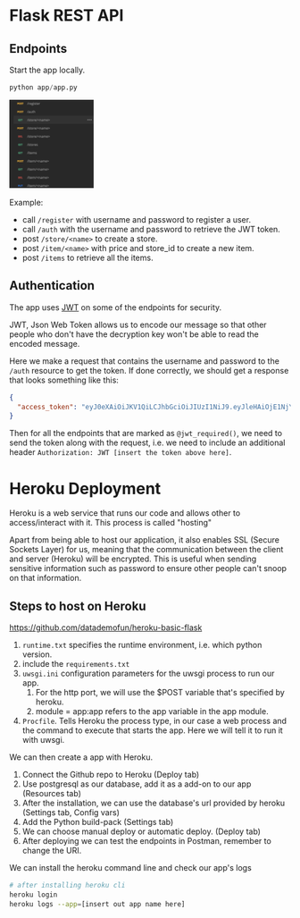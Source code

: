 # Flask REST API

## Endpoints

Start the app locally.

```python
python app/app.py
```

<img src=screenshots/endpoints.png width=30% height=30%>

Example:

- call `/register` with username and password to register a user.
- call `/auth` with the username and password to retrieve the JWT token.
- post `/store/<name>` to create a store.
- post `/item/<name>` with price and store_id to create a new item.
- post `/items` to retrieve all the items.

## Authentication

The app uses [JWT](https://pythonhosted.org/Flask-JWT/) on some of the endpoints for security.

JWT, Json Web Token allows us to encode our message so that other people who don't have the decryption key won't be able to read the encoded message.

Here we make a request that contains the username and password to the `/auth` resource to get the token. If done correctly, we should get a response that looks something like this:

```json
{
  "access_token": "eyJ0eXAiOiJKV1QiLCJhbGciOiJIUzI1NiJ9.eyJleHAiOjE1NjY0NDU5NDEsImlhdCI6MTU2NjQ0NTY0MSwibmJmIjoxNTY2NDQ1NjQxLCJpZGVudGl0eSI6MX0.0P9OQoNyHKfB6B9NAVeZTKdVTZULOqgz8JgGCz-5y8k"
}
```

Then for all the endpoints that are marked as `@jwt_required()`, we need to send the token along with the request, i.e. we need to include an additional header `Authorization: JWT [insert the token above here]`.

# Heroku Deployment

Heroku is a web service that runs our code and allows other to access/interact with it.
This process is called "hosting"

Apart from being able to host our application, it also enables SSL (Secure Sockets Layer)
for us, meaning that the communication between the client and server (Heroku) will be encrypted.
This is useful when sending sensitive information such as password to ensure other people can't
snoop on that information.

## Steps to host on Heroku

https://github.com/datademofun/heroku-basic-flask

1. `runtime.txt` specifies the runtime environment, i.e. which python version.
2. include the `requirements.txt`
3. `uwsgi.ini` configuration parameters for the uwsgi process to run our app.
    1. For the http port, we will use the $POST variable that's specified by heroku.
    2. module = app:app refers to the app variable in the app module.
4. `Procfile`. Tells Heroku the process type, in our case a web process and the command to execute that starts the app. Here we will tell it to run it with uwsgi.


We can then create a app with Heroku.

1. Connect the Github repo to Heroku (Deploy tab)
2. Use postgresql as our database, add it as a add-on to our app (Resources tab)
3. After the installation, we can use the database's url provided by heroku (Settings tab, Config vars)
4. Add the Python build-pack (Settings tab)
5. We can choose manual deploy or automatic deploy. (Deploy tab)
6. After deploying we can test the endpoints in Postman, remember to change the URI.

We can install the heroku command line and check our app's logs

```bash
# after installing heroku cli
heroku login
heroku logs --app=[insert out app name here]
```
